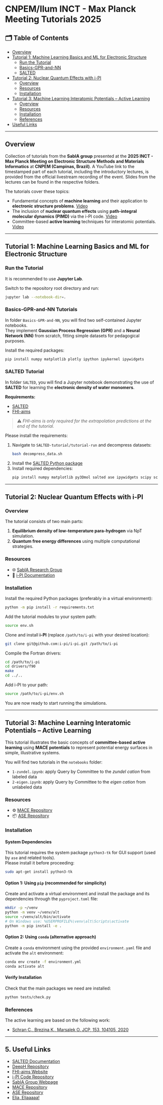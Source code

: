 # CNPEM/Ilum INCT - Max Planck Meeting Tutorials 2025

## 🗂️ Table of Contents

- [Overview](#1-overview)
- [Tutorial 1: Machine Learning Basics and ML for Electronic Structure](#2-tutorial-1-machine-learning-basics-and-ml-for-electronic-structure)
   - [Run the Tutorial](#run-the-tutorial)
   - [Basics-GPR-and-NN](#basics-gprandnn-tutorials)
   - [SALTED](#salted-tutorial)
- [Tutorial 2: Nuclear Quantum Effects with i-PI](#3-tutorial-2-nuclear-quantum-effects-with-i-pi)
   - [Overview](#overview-1)
   - [Resources](#resources)
   - [Installation](#installation)
- [Tutorial 3: Machine Learning Interatomic Potentials – Active Learning](#4-tutorial-3-machine-learning-interatomic-potentials--active-learning)
   - [Overview](#overview-2)
   - [Resources](#resources-1)
   - [Installation](#installation-1)
   - [References](#references-1)
- [Useful Links](#5-references-and-links)

---

## Overview

Collection of tutorials from the **SabIA group** presented at the **2025 INCT - Max Planck Meeting on Electronic Structure Methods and Materials Informatics** at **CNPEM (Campinas, Brazil)**. A YouTube link to the timestamped part of each tutorial, including the introductory lectures, is provided from the official livestream recording of the event. Slides from the lectures can be found in the respective folders.

The tutorials cover these topics:

- Fundamental concepts of **machine learning** and their application to **electronic structure problems**. [Video](https://www.youtube.com/watch?v=V9wDgLjeJoE&t=1s)
- The inclusion of **nuclear quantum effects** using **path-integral molecular dynamics (PIMD)** via the i-PI code. [Video](https://www.youtube.com/live/5TakNe0Yn4s?si=RXdVgpIzREhmNhuJ&t=5138)
- Committee-based **active learning** techniques for interatomic potentials. [Video](https://www.youtube.com/live/f_u3txNm5wc?si=MwUiH9qFrJjYzrHU&t=7040)

---

## Tutorial 1: Machine Learning Basics and ML for Electronic Structure

### Run the Tutorial

It is recommended to use **Jupyter Lab**.

Switch to the repository root directory and run:
```bash
jupyter lab --notebook-dir=.
```

### Basics-GPR-and-NN Tutorials

In folder `Basics-GPR-and-NN`, you will find two self-contained Jupyter notebooks.  
They implement **Gaussian Process Regression (GPR)** and a **Neural Network (NN)** from scratch, fitting simple datasets for pedagogical purposes.

Install the required packages:

```bash
pip install numpy matplotlib plotly ipython ipykernel ipywidgets
```

### SALTED Tutorial

In folder `SALTED`, you will find a Jupyter notebook demonstrating the use of **SALTED** for learning the **electronic density of water monomers**.

**Requirements:**
- [SALTED](https://salted.readthedocs.io/en/latest/installation/)
- [FHI-aims](https://fhi-aims.org/get-the-code-menu/license-academia)

> ⚠️ *FHI-aims is only required for the extrapolation predictions at the end of the tutorial.*  

Please install the requirements:
1. Navigate to `SALTED-tutorial/tutorial-run` and decompress datasets:
   ```bash
   bash decompress_data.sh
   ```
2. Install the [SALTED Python package](https://github.com/andreagrisafi/SALTED)
3. Install required dependencies:
   ```bash
   pip install numpy matplotlib py3Dmol salted ase ipywidgets scipy scikit-learn h5py
   ```

---

## Tutorial 2: Nuclear Quantum Effects with i-PI

### Overview

The tutorial consists of two main parts:
1. **Equilibrium density of low-temperature para-hydrogen** via NpT simulation.
2. **Quantum free energy differences** using multiple computational strategies.


### Resources

- 🌐 [SabIA Research Group](https://www.mpsd.mpg.de/research/groups/sabia)
- 📖 [i-PI Documentation](https://docs.ipi-code.org/)


### Installation

Install the required Python packages (preferably in a virtual environment):

```bash
python -m pip install -r requirements.txt
```

Add the tutorial modules to your system path:
```bash
source env.sh
```

Clone and install **i-PI** (replace `/path/to/i-pi` with your desired location):
```bash
git clone git@github.com:i-pi/i-pi.git /path/to/i-pi
```

Compile the Fortran drivers:
```bash
cd /path/to/i-pi
cd drivers/f90
make
cd ../..
```

Add i-PI to your path:
```bash
source /path/to/i-pi/env.sh
```

You are now ready to start running the simulations.

---

## Tutorial 3: Machine Learning Interatomic Potentials – Active Learning

This tutorial illustrates the basic concepts of **committee-based active learning** using **MACE potentials** to represent potential energy surfaces in simple, illustrative systems.

You will find two tutorials in the `notebooks` folder:
- `1-zundel.ipynb`: apply Query by Committee to the *zundel cation* from labeled data
- `2-eigen.ipynb`: apply Query by Committee to the *eigen cation* from unlabeled data


### Resources

- ⚙️ [MACE Repository](https://github.com/ACEsuit/mace)
- 📦 [ASE Repository](https://gitlab.com/ase/ase)


### Installation

#### System Dependencies

This tutorial requires the system package `python3-tk` for GUI support (used by `ase` and related tools).  
Please install it before proceeding:

```bash
sudo apt-get install python3-tk
```

#### Option 1: Using `pip` (recommended for simplicity)

Create and activate a virtual environment and install the package and its dependencies through the `pyproject.toml` file:

```bash
mkdir -p ~/venv
python -m venv ~/venv/alt
source ~/venv/alt/bin/activate  
# On Windows use: %USERPROFILE%\venv\alt\Scripts\activate
python -m pip install -e .
```

#### Option 2: Using `conda` (alternative approach)

Create a `conda` environment using the provided `environment.yaml` file and activate the `alt` environment:

```bash
conda env create -f environment.yml
conda activate alt
```

#### Verify Installation

Check that the main packages we need are installed:

```bash
python tests/check.py
```

### References

The active learning are based on the following work:

- [Schran C., Brezina K., Marsalek O. JCP, 153, 104105, 2020](https://doi.org/10.1063/5.0016004)

---

## 5. Useful Links

- [SALTED Documentation](https://salted.readthedocs.io)
- [DeepH Repository](https://github.com/deeph-dev)
- [FHI-aims Website](https://fhi-aims.org)
- [i-PI Code Repository](https://github.com/i-pi/i-pi)
- [SabIA Group Webpage](https://www.mpsd.mpg.de/research/groups/sabia)
- [MACE Repository](https://github.com/ACEsuit/mace)
- [ASE Repository](https://gitlab.com/ase/ase)
- [Elia, Eliaaaaa!](https://www.youtube.com/clip/UgkxIIoxVQ6gTe0BnKlGReFWBo4DUQsdiSXa)